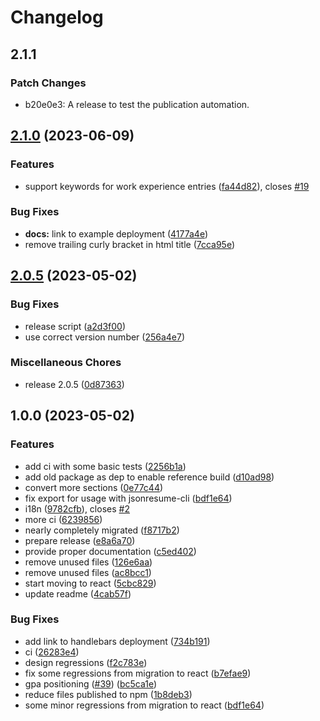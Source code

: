 # Changelog

## 2.1.1

### Patch Changes

- b20e0e3: A release to test the publication automation.

## [2.1.0](https://github.com/levino/jsonresume-theme-stackoverflow-react/compare/v2.0.5...v2.1.0) (2023-06-09)

### Features

- support keywords for work experience entries ([fa44d82](https://github.com/levino/jsonresume-theme-stackoverflow-react/commit/fa44d82fd9f53cd29b75229aa8a6725a275d3233)), closes [#19](https://github.com/levino/jsonresume-theme-stackoverflow-react/issues/19)

### Bug Fixes

- **docs:** link to example deployment ([4177a4e](https://github.com/levino/jsonresume-theme-stackoverflow-react/commit/4177a4e0c20c0b4e701cc8fdae1089fac3c33ec1))
- remove trailing curly bracket in html title ([7cca95e](https://github.com/levino/jsonresume-theme-stackoverflow-react/commit/7cca95e8daf146bda2c3d0f948e7b50b45563a82))

## [2.0.5](https://github.com/levino/jsonresume-theme-stackoverflow-react/compare/v1.0.0...v2.0.5) (2023-05-02)

### Bug Fixes

- release script ([a2d3f00](https://github.com/levino/jsonresume-theme-stackoverflow-react/commit/a2d3f00974a67be9b2927cf0978b2566198e2c6e))
- use correct version number ([256a4e7](https://github.com/levino/jsonresume-theme-stackoverflow-react/commit/256a4e7db90d948cbfadf45f8f60ce8bb339f61d))

### Miscellaneous Chores

- release 2.0.5 ([0d87363](https://github.com/levino/jsonresume-theme-stackoverflow-react/commit/0d873636fe068d6927662961195f49e7749ca282))

## 1.0.0 (2023-05-02)

### Features

- add ci with some basic tests ([2256b1a](https://github.com/levino/jsonresume-theme-stackoverflow-react/commit/2256b1a9b464298240b26bce1807822437a5d186))
- add old package as dep to enable reference build ([d10ad98](https://github.com/levino/jsonresume-theme-stackoverflow-react/commit/d10ad9813cc97a950710fadda1c7bac9f5cc4b7a))
- convert more sections ([0e77c44](https://github.com/levino/jsonresume-theme-stackoverflow-react/commit/0e77c447d5d5235f46c62cc937f456e8a6a244b8))
- fix export for usage with jsonresume-cli ([bdf1e64](https://github.com/levino/jsonresume-theme-stackoverflow-react/commit/bdf1e64fe7e211eccd435e71c9d46fc964e465dc))
- i18n ([9782cfb](https://github.com/levino/jsonresume-theme-stackoverflow-react/commit/9782cfb1fb843007d071910b9dab65ee5f13f8ea)), closes [#2](https://github.com/levino/jsonresume-theme-stackoverflow-react/issues/2)
- more ci ([6239856](https://github.com/levino/jsonresume-theme-stackoverflow-react/commit/62398568a730fa0411f28be86cee50886b57b0aa))
- nearly completely migrated ([f8717b2](https://github.com/levino/jsonresume-theme-stackoverflow-react/commit/f8717b29bc6f387546613c39b3d1fe20ba76351c))
- prepare release ([e8a6a70](https://github.com/levino/jsonresume-theme-stackoverflow-react/commit/e8a6a70bc3dbc580774b6d2a62c03b4910147025))
- provide proper documentation ([c5ed402](https://github.com/levino/jsonresume-theme-stackoverflow-react/commit/c5ed4020ec02b80598a17f802174ba97ffa976c8))
- remove unused files ([126e6aa](https://github.com/levino/jsonresume-theme-stackoverflow-react/commit/126e6aa1f53974066d0bc847ac2428ee9fc0df29))
- remove unused files ([ac8bcc1](https://github.com/levino/jsonresume-theme-stackoverflow-react/commit/ac8bcc1c10363dc42b9db67068cac555d6af1e21))
- start moving to react ([5cbc829](https://github.com/levino/jsonresume-theme-stackoverflow-react/commit/5cbc829c64cf98def641b9045255c04720c52b28))
- update readme ([4cab57f](https://github.com/levino/jsonresume-theme-stackoverflow-react/commit/4cab57f186d6c822dcf798f516ce638149dd5d4a))

### Bug Fixes

- add link to handlebars deployment ([734b191](https://github.com/levino/jsonresume-theme-stackoverflow-react/commit/734b191f8176aac9b00a0aa71613d5d99e614eae))
- ci ([26283e4](https://github.com/levino/jsonresume-theme-stackoverflow-react/commit/26283e4fd80d59733e1e34c1749a289753702ad7))
- design regressions ([f2c783e](https://github.com/levino/jsonresume-theme-stackoverflow-react/commit/f2c783ea898a9b1d3ab16a846ea269c06d615cb8))
- fix some regressions from migration to react ([b7efae9](https://github.com/levino/jsonresume-theme-stackoverflow-react/commit/b7efae959e5e330155878e675b8c5ce44779830f))
- gpa positioning ([#39](https://github.com/levino/jsonresume-theme-stackoverflow-react/issues/39)) ([bc5ca1e](https://github.com/levino/jsonresume-theme-stackoverflow-react/commit/bc5ca1e27e690f022baf4953921c751508e2432f))
- reduce files published to npm ([1b8deb3](https://github.com/levino/jsonresume-theme-stackoverflow-react/commit/1b8deb3be7183bf3cf32c11a6ce35599b8607632))
- some minor regressions from migration to react ([bdf1e64](https://github.com/levino/jsonresume-theme-stackoverflow-react/commit/bdf1e64fe7e211eccd435e71c9d46fc964e465dc))
